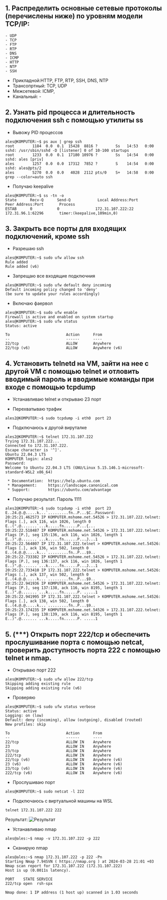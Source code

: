## 1. Распределить основные сетевые протоколы (перечислены ниже) по уровням модели TCP/IP:

```console
- UDP
- TCP
- FTP
- RTP
- DNS
- ICMP
- HTTP
- NTP
- SSH
```
 - Прикладной:HTTP, FTP, RTP, SSH, DNS, NTP
 - Трансопртный: TCP, UDP
 - Межсетевой: ICMP,
 - Канальный: -

## 2. Узнать pid процесса и длительность подключения ssh с помощью утилиты ss

- Вывожу PID процессов
```console
ales@KOMPUTER:~$ ps aux | grep ssh
root        1184  0.0  0.1  15428  8816 ?        Ss   14:53   0:00 sshd: /usr/sbin/sshd -D [listener] 0 of 10-100 startups
root        1233  0.0  0.1  17180 10976 ?        Ss   14:54   0:00 sshd: ales [priv]
ales        1257  0.0  0.0  17312  7852 ?        S    14:54   0:00 sshd: ales@pts/2
ales        5270  0.0  0.0   4028  2112 pts/0    S+   14:58   0:00 grep --color=auto ssh
```
- Получаю keepalive 
```console
ales@KOMPUTER:~$ ss -tn -o
State      Recv-Q      Send-Q            Local Address:Port            Peer Address:Port       Process
ESTAB      0           0                172.31.107.222:22               172.31.96.1:62296       timer:(keepalive,109min,0)
```

## 3. Закрыть все порты для входящих подключений, кроме ssh

- Разрешаю ssh 
```console
ales@KOMPUTER:~$ sudo ufw allow ssh
Rule added
Rule added (v6)
```
- Запрещаю все входящие подключния
```console
ales@KOMPUTER:~$ sudo ufw default deny incoming
Default incoming policy changed to 'deny'
(be sure to update your rules accordingly)
```
- Включаю фаервол
```console
ales@KOMPUTER:~$ sudo ufw enable
Firewall is active and enabled on system startup
ales@KOMPUTER:~$ sudo ufw status
Status: active

To                         Action      From
--                         ------      ----
22/tcp                     ALLOW       Anywhere
22/tcp (v6)                ALLOW       Anywhere (v6)
```

## 4. Установить telnetd на VM, зайти на нее с другой VM с помощью telnet и отловить вводимый пароль и вводимые команды при входе c помощью tcpdump

- Устанавливаю telnet и открываю 23 порт

- Перехватываю трафик 
```console
ales2@KOMPUTER:~$ sudo tcpdump -i eth0  port 23
```

- Подключаюсь к другой вируталке
```console
ales2@KOMPUTER:~$ telnet 172.31.107.222
Trying 172.31.107.222...
Connected to 172.31.107.222.
Escape character is '^]'.
Ubuntu 22.04.3 LTS
KOMPUTER login: ales2
Password: 
Welcome to Ubuntu 22.04.3 LTS (GNU/Linux 5.15.146.1-microsoft-standard-WSL2 x86_64)

 * Documentation:  https://help.ubuntu.com
 * Management:     https://landscape.canonical.com
 * Support:        https://ubuntu.com/advantage
```
- Получаю результат. Пароль 1111
```console
ales2@KOMPUTER:~$ sudo tcpdump -i eth0  port 23
E..24.@.@.....k...`.........fn..P...$C..Password:
20:25:21.462573 IP KOMPUTER.mshome.net.54526 > 172.31.107.222.telnet: Flags [.], ack 116, win 1026, length 0
E..(".@.......`...k.....fn......P...{...
20:25:22.518487 IP KOMPUTER.mshome.net.54526 > 172.31.107.222.telnet: Flags [P.], seq 135:136, ack 116, win 1026, length 1
E..)".@.......`...k.....fn......P...J...1
20:25:22.564807 IP 172.31.107.222.telnet > KOMPUTER.mshome.net.54526: Flags [.], ack 136, win 502, length 0
E..(4.@.@.....k...`.........fn..P...$9..
20:25:22.733382 IP KOMPUTER.mshome.net.54526 > 172.31.107.222.telnet: Flags [P.], seq 136:137, ack 116, win 1026, length 1
E..)".@.......`...k.....fn......P...J...1
20:25:22.733410 IP 172.31.107.222.telnet > KOMPUTER.mshome.net.54526: Flags [.], ack 137, win 502, length 0
E..(4.@.@.....k...`.........fn..P...$9..
20:25:22.941936 IP KOMPUTER.mshome.net.54526 > 172.31.107.222.telnet: Flags [P.], seq 137:138, ack 116, win 8195, length 1
E..)".@.......`...k.....fn......P. .....1
20:25:22.941995 IP 172.31.107.222.telnet > KOMPUTER.mshome.net.54526: Flags [.], ack 138, win 502, length 0
E..(4.@.@.....k...`.........fn..P...$9..
20:25:23.174235 IP KOMPUTER.mshome.net.54526 > 172.31.107.222.telnet: Flags [P.], seq 138:139, ack 116, win 8195, length 1
E..)".@.......`...k.....fn......P. .....1
```

## 5. (***) Открыть порт 222/tcp и обеспечить прослушивание порта с помощью netcat, проверить доступность порта 222 с помощью telnet и nmap.

- Открываю порт 222
```console
ales@KOMPUTER:~$ sudo ufw allow 222/tcp
Skipping adding existing rule
Skipping adding existing rule (v6)
```
- Проверяю
```console
ales@KOMPUTER:~$ sudo ufw status verbose
Status: active
Logging: on (low)
Default: deny (incoming), allow (outgoing), disabled (routed)
New profiles: skip

To                         Action      From
--                         ------      ----
22/tcp                     ALLOW IN    Anywhere
23                         ALLOW IN    Anywhere
23/tcp                     ALLOW IN    Anywhere
222/tcp                    ALLOW IN    Anywhere
22/tcp (v6)                ALLOW IN    Anywhere (v6)
23 (v6)                    ALLOW IN    Anywhere (v6)
23/tcp (v6)                ALLOW IN    Anywhere (v6)
222/tcp (v6)               ALLOW IN    Anywhere (v6)
```
- Прослушиваю порт
```console
ales@KOMPUTER:~$ sudo netcat -l 222
```
- Подключаюсь с виртуальной машины на WSL
```console
telnet 172.31.107.222 222
```
 Результат:
  ![Результат](https://github.com/tms-dos21-onl/ales-litvinovich/assets/87812043/38317fe0-9974-4942-8356-0823bad9face)

- Устанавливаю nmap
```console
ales@ales:~$ nmap -v 172.31.107.222 -p 222
```
- Сканирую nmap
```console
ales@ales:~$ nmap 172.31.107.222 -p 222 -Pn
Starting Nmap 7.94SVN ( https://nmap.org ) at 2024-03-28 21:01 +03
Nmap scan report for 172.31.107.222 (172.31.107.222)
Host is up (0.0011s latency).

PORT    STATE SERVICE
222/tcp open  rsh-spx

Nmap done: 1 IP address (1 host up) scanned in 1.03 seconds
```
